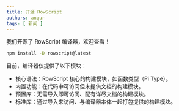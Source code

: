 ```yaml
---
title: 开源 RowScript
authors: anqur
tags: [ 新闻 ]
---
```


我们开源了 RowScript 编译器，欢迎查看！

```bash
npm install -D rowscript@latest
```

目前，编译器仅提供了以下模块：

* 核心语法：RowScript 核心的构建模块，如函数类型（Pi Type）。
* 内置功能：在代码中可访问但未提供文档的构建模块。
* 预置库：无需导入即可访问、配有详尽文档的构建模块。
* 标准库：通过导入来访问、与编译器本体一起打包提供的构建模块。